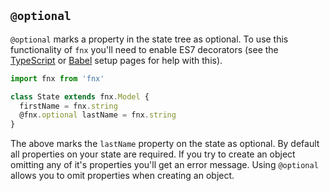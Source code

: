 ## `@optional`

`@optional` marks a property in the state tree as optional. To use this functionality of `fnx` you'll
need to enable ES7 decorators (see the [TypeScript](/docs/setup/TypeScript.md) or
[Babel](/docs/setup/Babel.md) setup pages for help with this).

```javascript
import fnx from 'fnx'

class State extends fnx.Model {
  firstName = fnx.string
  @fnx.optional lastName = fnx.string
}
```

The above marks the `lastName` property on the state as optional. By default all properties on your
state are required. If you try to create an object omitting any of it's properties you'll get an
error message. Using `@optional` allows you to omit properties when creating an object.
